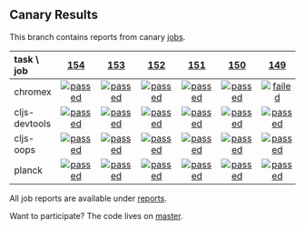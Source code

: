 ## Canary Results

This branch contains reports from canary [jobs](https://github.com/cljs-oss/canary/tree/jobs).

[//]: # (begin_overview_table)

| task \ job | <a href="reports/2017/11/23/job-000154-1.9.949-2389e52" title="job #154 finished on 2017-11-23">154</a> | <a href="reports/2017/11/22/job-000153-1.9.949-2389e52" title="job #153 finished on 2017-11-22">153</a> | <a href="reports/2017/11/21/job-000152-1.9.949-2389e52" title="job #152 finished on 2017-11-21">152</a> | <a href="reports/2017/11/20/job-000151-1.9.949-2389e52" title="job #151 finished on 2017-11-20">151</a> | <a href="reports/2017/11/19/job-000150-1.9.949-2389e52" title="job #150 finished on 2017-11-19">150</a> | <a href="reports/2017/11/18/job-000149-1.9.949-2389e52" title="job #149 finished on 2017-11-18">149</a> | <a href="reports/2017/11/17/job-000148-1.9.947-d4e19bf" title="job #148 finished on 2017-11-17">148</a> | <a href="reports/2017/11/15/job-000146-1.9.947-d4e19bf" title="job #146 finished on 2017-11-15">146</a> | <a href="reports/2017/11/14/job-000145-1.9.947-d4e19bf" title="job #145 finished on 2017-11-14">145</a> | <a href="reports/2017/11/13/job-000144-1.9.947-d4e19bf" title="job #144 finished on 2017-11-13">144</a> |
| :--- | :---: | :---: | :---: | :---: | :---: | :---: | :---: | :---: | :---: | :---: |
| chromex | <a href="reports/2017/11/23/job-000154-1.9.949-2389e52#-chromex"><img title="passed" src="http://box.binaryage.com/s-passed.svg"><a> | <a href="reports/2017/11/22/job-000153-1.9.949-2389e52#-chromex"><img title="passed" src="http://box.binaryage.com/s-passed.svg"><a> | <a href="reports/2017/11/21/job-000152-1.9.949-2389e52#-chromex"><img title="passed" src="http://box.binaryage.com/s-passed.svg"><a> | <a href="reports/2017/11/20/job-000151-1.9.949-2389e52#-chromex"><img title="passed" src="http://box.binaryage.com/s-passed.svg"><a> | <a href="reports/2017/11/19/job-000150-1.9.949-2389e52#-chromex"><img title="passed" src="http://box.binaryage.com/s-passed.svg"><a> | <a href="reports/2017/11/18/job-000149-1.9.949-2389e52#-chromex"><img title="failed" src="http://box.binaryage.com/s-failed.svg"><a> | <a href="reports/2017/11/17/job-000148-1.9.947-d4e19bf#-chromex"><img title="passed" src="http://box.binaryage.com/s-passed.svg"><a> | <a href="reports/2017/11/15/job-000146-1.9.947-d4e19bf#-chromex"><img title="passed" src="http://box.binaryage.com/s-passed.svg"><a> | <a href="reports/2017/11/14/job-000145-1.9.947-d4e19bf#-chromex"><img title="passed" src="http://box.binaryage.com/s-passed.svg"><a> | <a href="reports/2017/11/13/job-000144-1.9.947-d4e19bf#-chromex"><img title="passed" src="http://box.binaryage.com/s-passed.svg"><a> |
| cljs-devtools | <a href="reports/2017/11/23/job-000154-1.9.949-2389e52#-cljs-devtools"><img title="passed" src="http://box.binaryage.com/s-passed.svg"><a> | <a href="reports/2017/11/22/job-000153-1.9.949-2389e52#-cljs-devtools"><img title="passed" src="http://box.binaryage.com/s-passed.svg"><a> | <a href="reports/2017/11/21/job-000152-1.9.949-2389e52#-cljs-devtools"><img title="passed" src="http://box.binaryage.com/s-passed.svg"><a> | <a href="reports/2017/11/20/job-000151-1.9.949-2389e52#-cljs-devtools"><img title="passed" src="http://box.binaryage.com/s-passed.svg"><a> | <a href="reports/2017/11/19/job-000150-1.9.949-2389e52#-cljs-devtools"><img title="passed" src="http://box.binaryage.com/s-passed.svg"><a> | <a href="reports/2017/11/18/job-000149-1.9.949-2389e52#-cljs-devtools"><img title="passed" src="http://box.binaryage.com/s-passed.svg"><a> | <a href="reports/2017/11/17/job-000148-1.9.947-d4e19bf#-cljs-devtools"><img title="passed" src="http://box.binaryage.com/s-passed.svg"><a> | <a href="reports/2017/11/15/job-000146-1.9.947-d4e19bf#-cljs-devtools"><img title="passed" src="http://box.binaryage.com/s-passed.svg"><a> | <a href="reports/2017/11/14/job-000145-1.9.947-d4e19bf#-cljs-devtools"><img title="passed" src="http://box.binaryage.com/s-passed.svg"><a> | <a href="reports/2017/11/13/job-000144-1.9.947-d4e19bf#-cljs-devtools"><img title="passed" src="http://box.binaryage.com/s-passed.svg"><a> |
| cljs-oops | <a href="reports/2017/11/23/job-000154-1.9.949-2389e52#-cljs-oops"><img title="passed" src="http://box.binaryage.com/s-passed.svg"><a> | <a href="reports/2017/11/22/job-000153-1.9.949-2389e52#-cljs-oops"><img title="passed" src="http://box.binaryage.com/s-passed.svg"><a> | <a href="reports/2017/11/21/job-000152-1.9.949-2389e52#-cljs-oops"><img title="passed" src="http://box.binaryage.com/s-passed.svg"><a> | <a href="reports/2017/11/20/job-000151-1.9.949-2389e52#-cljs-oops"><img title="passed" src="http://box.binaryage.com/s-passed.svg"><a> | <a href="reports/2017/11/19/job-000150-1.9.949-2389e52#-cljs-oops"><img title="passed" src="http://box.binaryage.com/s-passed.svg"><a> | <a href="reports/2017/11/18/job-000149-1.9.949-2389e52#-cljs-oops"><img title="passed" src="http://box.binaryage.com/s-passed.svg"><a> | <a href="reports/2017/11/17/job-000148-1.9.947-d4e19bf#-cljs-oops"><img title="passed" src="http://box.binaryage.com/s-passed.svg"><a> | <a href="reports/2017/11/15/job-000146-1.9.947-d4e19bf#-cljs-oops"><img title="passed" src="http://box.binaryage.com/s-passed.svg"><a> | <a href="reports/2017/11/14/job-000145-1.9.947-d4e19bf#-cljs-oops"><img title="passed" src="http://box.binaryage.com/s-passed.svg"><a> | <a href="reports/2017/11/13/job-000144-1.9.947-d4e19bf#-cljs-oops"><img title="passed" src="http://box.binaryage.com/s-passed.svg"><a> |
| planck | <a href="reports/2017/11/23/job-000154-1.9.949-2389e52#-planck"><img title="passed" src="http://box.binaryage.com/s-passed.svg"><a> | <a href="reports/2017/11/22/job-000153-1.9.949-2389e52#-planck"><img title="passed" src="http://box.binaryage.com/s-passed.svg"><a> | <a href="reports/2017/11/21/job-000152-1.9.949-2389e52#-planck"><img title="passed" src="http://box.binaryage.com/s-passed.svg"><a> | <a href="reports/2017/11/20/job-000151-1.9.949-2389e52#-planck"><img title="passed" src="http://box.binaryage.com/s-passed.svg"><a> | <a href="reports/2017/11/19/job-000150-1.9.949-2389e52#-planck"><img title="passed" src="http://box.binaryage.com/s-passed.svg"><a> | <a href="reports/2017/11/18/job-000149-1.9.949-2389e52#-planck"><img title="passed" src="http://box.binaryage.com/s-passed.svg"><a> | <a href="reports/2017/11/17/job-000148-1.9.947-d4e19bf#-planck"><img title="passed" src="http://box.binaryage.com/s-passed.svg"><a> | <a href="reports/2017/11/15/job-000146-1.9.947-d4e19bf#-planck"><img title="passed" src="http://box.binaryage.com/s-passed.svg"><a> | <a href="reports/2017/11/14/job-000145-1.9.947-d4e19bf#-planck"><img title="passed" src="http://box.binaryage.com/s-passed.svg"><a> | <a href="reports/2017/11/13/job-000144-1.9.947-d4e19bf#-planck"><img title="passed" src="http://box.binaryage.com/s-passed.svg"><a> |

[//]: # (end_overview_table)

All job reports are available under [reports](reports).

Want to participate? The code lives on [master](https://github.com/cljs-oss/canary/tree/master).
